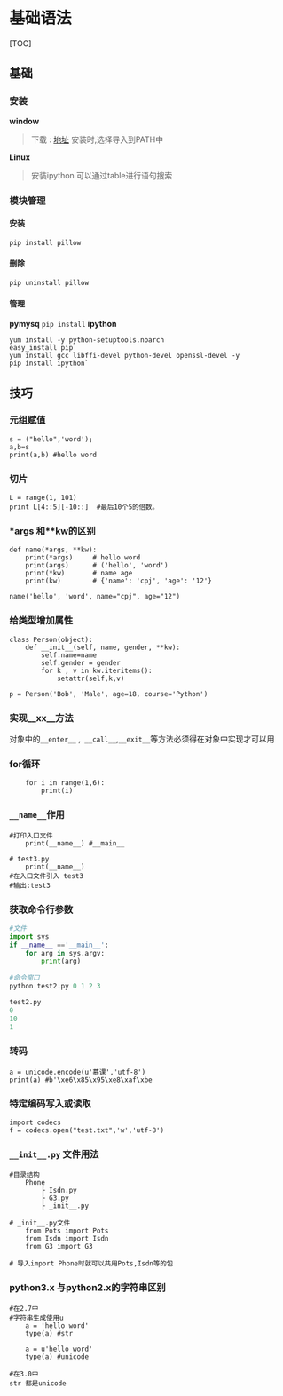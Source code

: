 # 基础语法

[TOC]

## 基础
###  安装
**window**

>下载 : [地址](https://www.python.org/downloads/)
> 安装时,选择导入到PATH中
    
**Linux**

>安装ipython
可以通过table进行语句搜索
    
### 模块管理

#### 安装
`pip install pillow`
#### 删除
`pip uninstall pillow`
#### 管理
 **pymysq**
 `pip install` 
 **ipython**
```
yum install -y python-setuptools.noarch     
easy_install pip   
yum install gcc libffi-devel python-devel openssl-devel -y
pip install ipython`
```
## 技巧

### 元组赋值

    s = ("hello",'word');
    a,b=s
    print(a,b) #hello word
    
### 切片

	L = range(1, 101)
    print L[4::5][-10::]  #最后10个5的倍数。
    
### *args 和**kw的区别
```
def name(*args, **kw):
    print(*args)     # hello word
    print(args)      # ('hello', 'word') 
    print(*kw)       # name age
    print(kw)        # {'name': 'cpj', 'age': '12'}
	
name('hello', 'word', name="cpj", age="12")
```
### 给类型增加属性

```
class Person(object):
    def __init__(self, name, gender, **kw):
        self.name=name
        self.gender = gender
        for k , v in kw.iteritems():
            setattr(self,k,v)
                        
p = Person('Bob', 'Male', age=18, course='Python')
```
### 实现__xx__方法

对象中的`__enter__` ,` __call__`,`__exit__`等方法必须得在对象中实现才可以用

### for循环
```
    for i in range(1,6):
        print(i)
```

### `__name__`作用

	#打印入口文件
		print(__name__) #__main__
        
	# test3.py 
		print(__name__)
    #在入口文件引入 test3
    #输出:test3

### 获取命令行参数

```python
#文件
import sys
if __name__ =='__main__':
    for arg in sys.argv:
        print(arg)
        
#命令窗口
python test2.py 0 1 2 3 

test2.py
0
10
1
```

### 转码

    a = unicode.encode(u'慕课','utf-8')
    print(a) #b'\xe6\x85\x95\xe8\xaf\xbe
    
### 特定编码写入或读取

	import codecs
    f = codecs.open("test.txt",'w','utf-8')
    
### `__init__.py` 文件用法
```
#目录结构
	Phone
        ├ Isdn.py 	
        ├ G3.py 	
        ├ _init__.py
        
# _init__.py文件
    from Pots import Pots
    from Isdn import Isdn
    from G3 import G3
    
# 导入import Phone时就可以共用Pots,Isdn等的包
```
### python3.x 与python2.x的字符串区别
    #在2.7中
    #字符串生成使用u
        a = 'hello word'
        type(a) #str
        
        a = u'hello word'
        type(a) #unicode

   	#在3.0中
    str 都是unicode